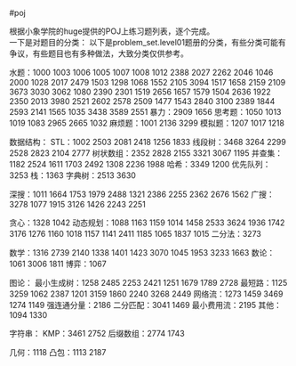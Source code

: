 
#poj

根据小象学院的huge提供的POJ上练习题列表，逐个完成。
<br>
一下是对题目的分类：
以下是problem_set.level01题册的分类，有些分类可能有争议，有些题目也有多种做法，大致分类仅供参考。

水题：1000 1003 1006 1005 1007 1008 1012 2388 2027 2262 2046 1046 2000 1028 2017 2479 1503 1298 1068 1552 2105 3094 1517 1658 2159 2109 3673 3030 3062 1080 2390 2301 1519 2656 1657 1579 1504 2636 1922 2350 2013 3980 2521 2602 2578 2509 1477 1543 2840 3100 2389 1844 2593 2141 1565 1035 3438 3589 2551
暴力：2909 1656
思考题：1050 1013 1019 1083 2965 2665 1032 
麻烦题：1001 2136 3299 
模拟题：1207 1017 1218 

数据结构：
STL：1002 2503 2081 2418 1256 1833 
线段树：3468 3264 2299 2528 2823 2104 2777 
树状数组：2352 2828 2155 3321 3067 1195
并查集：1182 2524 1611 1703 2492 1308 2236 1988 
哈希：3349 1200 
优先队列：3253
栈：1363 
字典树：2513 3630 

深搜：1011 1664 1753 1979 2488 1321 2386 2255 2362 2676 1562 
广搜：3278 1077 1915 3126 1426 2243 2251 

贪心：1328 1042 
动态规划：1088 1163 1159 1014 1458 2533 3624 1936 1742 3176 1276 1160 1018 1157 1141 2411 1185 1065 1837 1015 
二分法：3273

数学：1316 2739 2140 1338 1401 1423 3070 1045 1953 3233 1663 
数论：1061 3006 1811 
博弈：1067

图论：
最小生成树：1258 2485 2253 2421 1251 1679 1789 2728 
最短路：1125 3259 1062 2387 1201 3159 1860 2240 3268 2449 
网络流：1273 1459 3469 1274 1149 
强连通分量：2186 
二分匹配：3041 1469 
最小费用流：2195 
其他：1094 1330 

字符串：
KMP：3461 2752 
后缀数组：2774 1743 

几何：1118
凸包：1113 2187 
